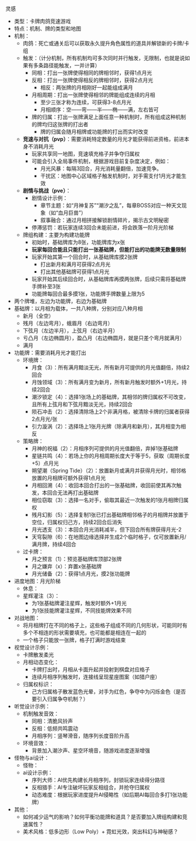 灵感
* 类型：卡牌肉鸽竞速游戏
* 特点：机制、牌的类型和地图
* 机制：
    * 肉鸽：死亡或通关后可以获取永久提升角色属性的道具并解锁新的卡牌/卡组
    * 触发：（计分机制，所有机制均可多次同时并行触发，无限制，也就是说如果有多条路径能触发，一并计算）
        * 同相：打出一张牌使得相同的牌相邻时，获得1点月光
        * 反相：打出一张牌使得相反的牌相邻时，获得2点月光
            * 相反：两张牌的月相刚好一起能组成满月
        * 月相周期：打出一张牌使得相邻的牌能组成连续的月相
            * 至少三张才称为连续，可获得3-8点月光
            * 月相顺序：空——弯——半——椭——满，左右皆可
        * 牌的归属：打出一张牌满足上面任意一种机制时，所有组成这种机制的牌均归这张牌的打出者
            * 牌的归属会随月相牌或功能牌的打出而实时改变
    * **竞速与对抗（pvp）**：需要消耗特定数量的月光才能获得前进资格，前进本身不消耗月光
        * 玩家共享同一地图，竞速填充格子并争夺归属权
        * 可能会引入全局事件机制，根据游戏目前复杂度决定，例如：
            * 月光风暴：每隔3回合，月光消耗量翻倍，加速竞争。
            * 干扰区：地图中心区域格子触发机制时，对手需支付1月光才能生效
    * **剧情与挑战（pve）**：
        * 剧情设计示例：
            * 章节主题：如“月神复苏”“潮汐之乱”，每章BOSS对应一种天文现象（如“血月巨兽”）
            * 叙事融合：通过月相拼接解锁剧情碎片，揭示古文明秘密
        * 停滞惩罚：若玩家连续3回合未能前进，将会跌落一阶月光阶梯
    * 牌组构建：主要为构建功能牌
        * 初始时，基础牌库为8张，功能牌库为x张
        * **玩家每回合能且只能打出一张基础牌，但能打出的功能牌无数量限制**
        * 玩家开始其第一个回合时，从基础牌库摸2张牌
            * 打出新月和满月可获得2点月光
            * 打出其他基础牌可获得1点月光
        * 玩家开始其后续回合时，从基础牌库再摸两张牌，后续只需将基础牌手牌补至3张
        * 功能牌每回合最多摸1张，功能牌手牌数量上限为5
* 两个牌堆，左边为功能牌，右边为基础牌
* 基础牌：以月相为载体，一共八种牌，分别对应八种月相
    * 新月（全空）
    * 残月（左边弯月），蛾眉月（右边弯月）
    * 下弦月（左边半月），上弦月（右边半月）
    * 亏凸月（左边椭圆月），盈凸月（右边椭圆月，就是只差个弯月就满月）
    * 满月
* 功能牌：需要消耗月光才能打出
    * 环境牌：
        * 月食（3）：所有满月黯淡无光，所有新月可提供的月光值翻倍，持续2回合
        * 月蚀领域（3）：所有满月变为新月，所有新月触发时额外+1月光，持续2回合
        * 潮汐锁定（4）：选择1张场上的基础牌，其相邻的牌归属权不可改变，且所有上弦月和下弦月黯淡无光，持续2回合
        * 陨石冲击（2）：选择清除场上2个非满月格，被清除卡牌的归属者获得2点月光/张
        * 引力漩涡（2）：选择场上1张月光牌（除满月和新月），其月相变为相反
    * 策略牌：
        * 月神的祝福（2）：月相序列可提供的月光值翻倍，弃掉1张基础牌
        * 星链共鸣（4）：若场上你的月相周期长度大于等于5，获取（周期长度+5）点月光
        * 朔望潮（Spring Tide）（2）：放置新月或满月并获得月光时，相邻格放置的月相牌可额外获得1点月光
        * 月相回溯（4）：收回本回合打出的一张基础牌，收回前使其再次触发，本回合无法再打出基础牌
        * 相位窃取（3）：选择一名对手，偷取其最近一次触发的1张月相牌归属权
        * 残月幻影（5）：选择复制1张已打出基础牌相邻格子的月相牌并放置于空位，归属权归己方，持续2回合后消失
        * 月光透支（3）：本回合月光消耗减半，但下回合所有牌获得月光-2
        * 天穹裂隙（6）：在地图边缘选择并生成2个临时格子，仅可放置新月/满月牌，持续4回合
    * 过卡牌：
        * 月之预言（1）：预览基础牌库顶部2张牌
        * 月之嫌弃（x）：弃置x张基础牌
        * 月光储备（2）：获得1点月光，摸2张功能牌
* 进度地图：月光阶梯
    * 休息：
    * 星辉灌注（3）：
        * 为1张基础牌灌注星辉，触发时额外+1月光
        * 为1张技能牌灌注星辉，不同技能牌效果不同
* 对战地图：
    * 将月相牌打在不同的格子上，这些格子组成不同的几何形状，可能同时有多个不相连的形状需要填充，也可能都是相连在一起的
    * 一个格子只能放一张牌，格子打满时游戏结束
* 视觉设计示例：
    * 卡牌散发柔光
    * 月相动态变化：
        * 卡牌打出时，月相从卡面升起并投射到棋盘对应格子
        * 连续月相序列触发时，连接线呈现星座图案（如猎户座）
    * 归属权标识：
        * 己方归属格子散发蓝色光晕，对手为红色，争夺中为闪烁金色（是否要引入归属争夺机制？）
* 听觉设计示例：
    * 机制触发音效：
        * 同相：清脆风铃声
        * 反相：低频共鸣震动
        * 月相序列：竖琴滑音，随序列长度音阶升高
    * 环境音效：
        * 背景加入潮汐声、星空环境音，随游戏进度逐渐增强
* 怪物与ai设计：
    * 怪物：
    * ai设计示例：
        * 序列大师：AI优先构建长月相序列，封锁玩家连续得分路径
        * 反相猎手：AI专注破坏玩家反相组合，并抢夺归属权
        * 动态难度：根据玩家进度提升AI侵略性（如后期AI每回合多打1张功能牌）
* 其他：
    * 如何减少运气的影响？如何平衡功能牌和道具？是否要加入牌组构建和竞速属性？
    * 美术风格：低多边形（Low Poly）+ 霓虹光效，突出科幻与神秘感？

